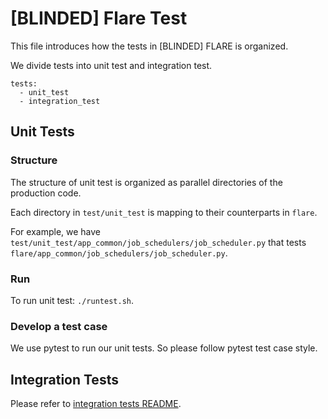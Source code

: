 # [BLINDED] Flare Test


This file introduces how the tests in [BLINDED] FLARE is organized.

We divide tests into unit test and integration test.

```commandline
tests:
  - unit_test
  - integration_test
```

## Unit Tests

### Structure

The structure of unit test is organized as parallel directories of the production code.

Each directory in `test/unit_test` is mapping to their counterparts in `flare`.

For example, we have `test/unit_test/app_common/job_schedulers/job_scheduler.py`
that tests `flare/app_common/job_schedulers/job_scheduler.py`.

### Run

To run unit test: `./runtest.sh`.

### Develop a test case

We use pytest to run our unit tests.
So please follow pytest test case style.

## Integration Tests

Please refer to [integration tests README](./integration_test/README.md).



